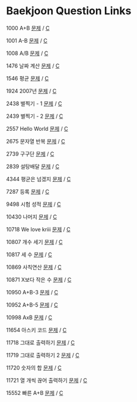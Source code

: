 # Baekjoon Question Links #

1000 A+B [문제](https://www.acmicpc.net/problem/1000) / [C](https://github.com/eter2/Algorithm/blob/master/baekjoon/C/1000.c)

1001 A-B [문제](https://www.acmicpc.net/problem/1001) / [C](https://github.com/eter2/Algorithm/blob/master/baekjoon/C/1001.c)

1008 A/B [문제](https://www.acmicpc.net/problem/1008) / [C](https://github.com/eter2/Algorithm/blob/master/baekjoon/C/1008.c)

1476 날짜 계산 [문제](https://www.acmicpc.net/problem/1476) / [C](https://github.com/eter2/Algorithm/blob/master/baekjoon/C/1476.c)

1546 평균 [문제](https://www.acmicpc.net/problem/1546) / [C](https://github.com/eter2/Algorithm/blob/master/baekjoon/C/1546.c)

1924 2007년 [문제](https://www.acmicpc.net/problem/1924) / [C](https://github.com/eter2/Algorithm/blob/master/baekjoon/C/1924.c)

2438 별찍기 - 1 [문제](https://www.acmicpc.net/problem/2438) / [C](https://github.com/eter2/Algorithm/blob/master/baekjoon/C/2438.c)

2439 별찍기 - 2 [문제](https://www.acmicpc.net/problem/2439) / [C](https://github.com/eter2/Algorithm/blob/master/baekjoon/C/2439.c)

2557 Hello World [문제](https://www.acmicpc.net/problem/2557) / [C](https://github.com/eter2/Algorithm/blob/master/baekjoon/C/2557.c)

2675 문자열 반복 [문제](https://www.acmicpc.net/problem/2675) / [C](https://github.com/eter2/Algorithm/blob/master/baekjoon/C/2675.c)

2739 구구단 [문제](https://www.acmicpc.net/problem/2739) / [C](https://github.com/eter2/Algorithm/blob/master/baekjoon/C/2739.c)

2839 설탕배달 [문제](https://www.acmicpc.net/problem/2839) / [C](https://github.com/eter2/Algorithm/blob/master/baekjoon/C/2839.c)

4344 평균은 넘겠지 [문제](https://www.acmicpc.net/problem/4344) / [C](https://github.com/eter2/Algorithm/blob/master/baekjoon/C/4344.c)

7287 등록 [문제](https://www.acmicpc.net/problem/7287) / [C](https://github.com/eter2/Algorithm/blob/master/baekjoon/C/7287.c)

9498 시험 성적 [문제](https://www.acmicpc.net/problem/9498) / [C](https://github.com/eter2/Algorithm/blob/master/baekjoon/C/9498.c)

10430 나머지 [문제](https://www.acmicpc.net/problem/10430) / [C](https://github.com/eter2/Algorithm/blob/master/baekjoon/C/10430.c)

10718 We love kriii [문제](https://www.acmicpc.net/problem/10718) / [C](https://github.com/eter2/Algorithm/blob/master/baekjoon/C/10718.c)

10807 개수 세기 [문제](https://www.acmicpc.net/problem/10807) / [C](https://github.com/eter2/Algorithm/blob/master/baekjoon/C/10807.c)

10817 세 수 [문제](https://www.acmicpc.net/problem/10817) / [C](https://github.com/eter2/Algorithm/blob/master/baekjoon/C/10817.c)

10869 사칙연산 [문제](https://www.acmicpc.net/problem/10869) / [C](https://github.com/eter2/Algorithm/blob/master/baekjoon/C/10869.c)

10871 X보다 작은 수 [문제](https://www.acmicpc.net/problem/10871) / [C](https://github.com/eter2/Algorithm/blob/master/baekjoon/C/10871.c)

10950 A+B-3 [문제](https://www.acmicpc.net/problem/10950) / [C](https://github.com/eter2/Algorithm/blob/master/baekjoon/C/10950.c)

10952 A+B-5 [문제](https://www.acmicpc.net/problem/10952) / [C](https://github.com/eter2/Algorithm/blob/master/baekjoon/C/10952.c)

10998 AxB [문제](https://www.acmicpc.net/problem/10998) / [C](https://github.com/eter2/Algorithm/blob/master/baekjoon/C/10998.c)

11654 아스키 코드 [문제](https://www.acmicpc.net/problem/11654) / [C](https://github.com/eter2/Algorithm/blob/master/baekjoon/C/11654.c)

11718 그대로 출력하기 [문제](https://www.acmicpc.net/problem/11718) / [C](https://github.com/eter2/Algorithm/blob/master/baekjoon/C/11718.c)

11719 그대로 출력하기 2 [문제](https://www.acmicpc.net/problem/11719) / [C](https://github.com/eter2/Algorithm/blob/master/baekjoon/C/11719.c)

11720 숫자의 합 [문제](https://www.acmicpc.net/problem/11720) / [C](https://github.com/eter2/Algorithm/blob/master/baekjoon/C/11720.c)

11721 열 개씩 끊어 출력하기 [문제](https://www.acmicpc.net/problem/11721) / [C](https://github.com/eter2/Algorithm/blob/master/baekjoon/C/11721.c)

15552 빠른 A+B [문제](https://www.acmicpc.net/problem/15552) / [C](https://github.com/eter2/Algorithm/blob/master/baekjoon/C/15552.c)
